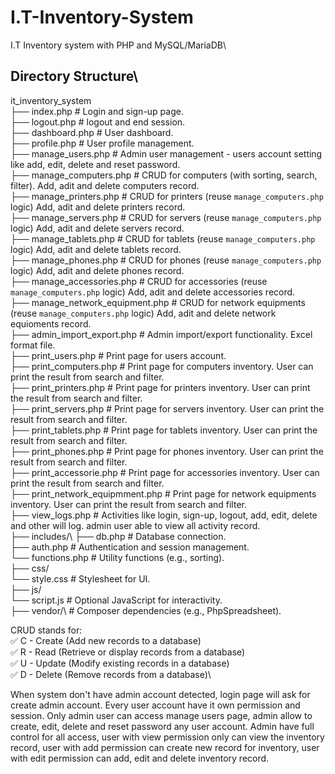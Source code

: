 # I.T-Inventory-System
I.T Inventory system with PHP and MySQL/MariaDB\

## Directory Structure\
it_inventory_system\
├── index.php                   # Login and sign-up page.\
├── logout.php                  # logout and end session.\
├── dashboard.php               # User dashboard.\
├── profile.php                 # User profile management.\
├── manage_users.php            # Admin user management - users account setting like add, edit, delete and reset password.\
├── manage_computers.php        # CRUD for computers (with sorting, search, filter). Add, adit and delete computers record.\
├── manage_printers.php         # CRUD for printers (reuse `manage_computers.php` logic) Add, adit and delete printers record.\
├── manage_servers.php          # CRUD for servers (reuse `manage_computers.php` logic) Add, adit and delete servers record.\
├── manage_tablets.php          # CRUD for tablets (reuse `manage_computers.php` logic) Add, adit and delete tablets record.\
├── manage_phones.php           # CRUD for phones (reuse `manage_computers.php` logic) Add, adit and delete phones record.\
├── manage_accessories.php      # CRUD for accessories (reuse `manage_computers.php` logic) Add, adit and delete accessories record.\
├── manage_network_equipment.php     # CRUD for network equipments (reuse `manage_computers.php` logic) Add, adit and delete network equioments record.\
├── admin_import_export.php     # Admin import/export functionality. Excel format file.\
├── print_users.php             # Print page for users account.\
├── print_computers.php         # Print page for computers inventory. User can print the result from search and filter.\
├── print_printers.php          # Print page for printers inventory. User can print the result from search and filter.\
├── print_servers.php           # Print page for servers inventory. User can print the result from search and filter.\
├── print_tablets.php           # Print page for tablets inventory. User can print the result from search and filter.\
├── print_phones.php            # Print page for phones inventory. User can print the result from search and filter.\
├── print_accessorie.php        # Print page for accessories inventory. User can print the result from search and filter.\
├── print_network_equipmment.php      # Print page for network equipments inventory. User can print the result from search and filter.\
├── view_logs.php               # Activities like login, sign-up, logout, add, edit, delete and other will log. admin user able to view all activity record.\
├── includes/\ 
    ├── db.php                  # Database connection.\
    ├── auth.php                # Authentication and session management.\
    └── functions.php           # Utility functions (e.g., sorting).\
├── css/\
    └── style.css               # Stylesheet for UI.\
├── js/\
    └── script.js               # Optional JavaScript for interactivity.\
├── vendor/\                     # Composer dependencies (e.g., PhpSpreadsheet).

CRUD stands for:\
✅ C - Create (Add new records to a database)\
✅ R - Read (Retrieve or display records from a database)\
✅ U - Update (Modify existing records in a database)\
✅ D - Delete (Remove records from a database)\

When system don't have admin account detected, login page will ask for create admin account. Every user account have it own permission and session. Only admin user can access manage users page, admin allow to create, edit, delete and reset password any user account. Admin have full control for all access, user with view permission only can view the inventory record, user with add permission can create new record for inventory, user with edit permission can add, edit and delete inventory record.
